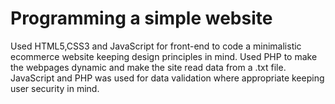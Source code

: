 # Programming a simple website
Used HTML5,CSS3 and JavaScript for front-end to code a minimalistic ecommerce website keeping design principles in mind.
Used PHP to make the webpages dynamic and make the site read data from a .txt file.
JavaScript and PHP was used for data validation where appropriate keeping user security in mind.

